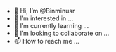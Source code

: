 - 👋 Hi, I’m @Binminusr
- 👀 I’m interested in ...
- 🌱 I’m currently learning ...
- 💞️ I’m looking to collaborate on ...
- 📫 How to reach me ...

<!---
Binminusr/Binminusr is a ✨ special ✨ repository because its `README.md` (this file) appears on your GitHub profile.
You can click the Preview link to take a look at your changes.
--->
